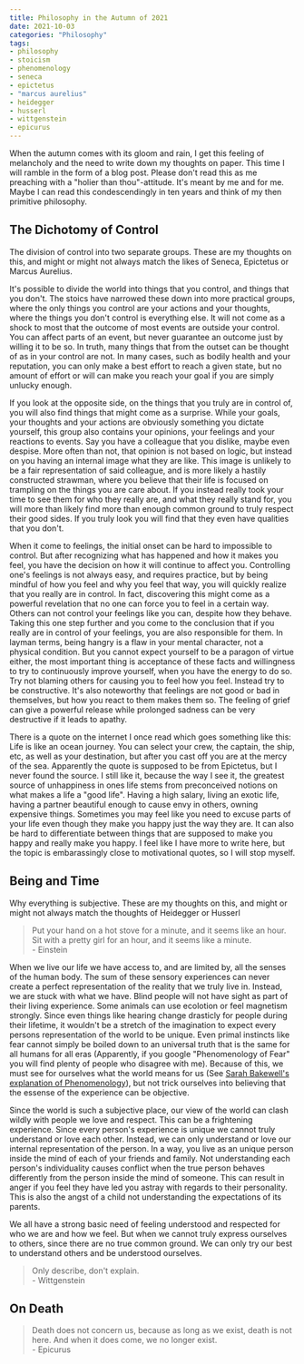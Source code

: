 ```yaml
---
title: Philosophy in the Autumn of 2021
date: 2021-10-03
categories: "Philosophy"
tags:
- philosophy
- stoicism
- phenomenology
- seneca
- epictetus
- "marcus aurelius"
- heidegger
- husserl
- wittgenstein
- epicurus
---
```


When the autumn comes with its gloom and rain, I get this feeling of melancholy and the need to write down my thoughts on paper.
This time I will ramble in the form of a blog post. Please don't read this as me preaching with a "holier than thou"-attitude.
It's meant by me and for me. Maybe I can read this condescendingly in ten years and think of my then primitive philosophy.

## The Dichotomy of Control
The division of control into two separate groups. These are my thoughts on this, 
and might or might not always match the likes of Seneca, Epictetus or Marcus Aurelius.

It's possible to divide the world into things that you control, and things that you don't. 
The stoics have narrowed these down into more practical groups, where the only things you control are your actions and your thoughts, 
where the things you don't control is everything else. 
It will not come as a shock to most that the outcome of most events are outside your control. 
You can affect parts of an event, but never guarantee an outcome just by willing it to be so. 
In truth, many things that from the outset can be thought of as in your control are not. 
In many cases, such as bodily health and your reputation, you can only make a best effort to reach a given state, 
but no amount of effort or will can make you reach your goal if you are simply unlucky enough.

If you look at the opposite side, on the things that you truly are in control of, you will also find things that might come as a surprise. 
While your goals, your thoughts and your actions are obviously something you dictate yourself, 
this group also contains your opinions, your feelings and your reactions to events. 
Say you have a colleague that you dislike, maybe even despise. 
More often than not, that opinion is not based on logic, but instead on you having an internal image what they are like. 
This image is unlikely to be a fair representation of said colleague, and is more likely a hastily constructed strawman, 
where you believe that their life is focused on trampling on the things you are care about. 
If you instead really took your time to see them for who they really are, and what they really stand for,
you will more than likely find more than enough common ground to truly respect their good sides. 
If you truly look you will find that they even have qualities that you don't.

When it come to feelings, the initial onset can be hard to impossible to control. But after recognizing what has happened and how it makes you feel, 
you have the decision on how it will continue to affect you. Controlling one's feelings is not always easy, and requires practice, 
but by being mindful of how you feel and why you feel that way, you will quickly realize that you really are in control. In fact, 
discovering this might come as a powerful revelation that no one can force you to feel in a certain way. 
Others can not control your feelings like you can, despite how they behave.
Taking this one step further and you come to the conclusion that if you really are in control of your feelings, you are also responsible for them.
In layman terms, being hangry is a flaw in your mental character, not a physical condition. But you cannot expect yourself to be a paragon of virtue either,
the most important thing is acceptance of these facts and willingness to try to continuously improve yourself, when you have the energy to do so.
Try not blaming others for causing you to feel how you feel. Instead try to be constructive. It's also noteworthy that feelings are not good or bad in themselves,
but how you react to them makes them so. 
The feeling of grief can give a powerful release while prolonged sadness can be very destructive if it leads to apathy.

There is a quote on the internet I once read which goes something like this: Life is like an ocean journey. 
You can select your crew, the captain, the ship, etc, as well as your destination, but after you cast off you are at the mercy of the sea.
Apparently the quote is supposed to be from Epictetus, but I never found the source. I still like it, because the way I see it, 
the greatest source of unhappiness in ones life stems from preconceived notions on what makes a life a "good life". Having a high salary, living an exotic life,
having a partner beautiful enough to cause envy in others, owning expensive things. 
Sometimes you may feel like you need to excuse parts of your life even though they make you happy just the way they are. 
It can also be hard to differentiate between things that are supposed to make you happy and really make you happy.
I feel like I have more to write here, but the topic is embarassingly close to motivational quotes, so I will stop myself.

## Being and Time
Why everything is subjective. These are my thoughts on this, and might or might not always match the thoughts of Heidegger or Husserl

> Put your hand on a hot stove for a minute, and it seems like an hour. Sit with a pretty girl for an hour, and it seems like a minute.    
> \- Einstein

When we live our life we have access to, and are limited by, all the senses of the human body. 
The sum of these sensory experiences can never create a perfect representation of the reality that we truly live in. Instead, we are stuck with what we have.
Blind people will not have sight as part of their living experience. Some animals can use ecolotion or feel magnetism strongly. Since even things like hearing
change drasticly for people during their lifetime, it wouldn't be a stretch of the imagination to expect every persons representation of the world to be unique.
Even primal instincts like fear cannot simply be boiled down to an universal truth that is the same for all humans for all eras 
(Apparently, if you google "Phenomenology of Fear" you will find plenty of people who disagree with me). Because of this, 
we must see for ourselves what the world means for us (See [Sarah Bakewell's explanation of Phenomenology](https://iix.se/posts/147/)), 
but not trick ourselves into believing that the essense of the experience can be objective.

Since the world is such a subjective place, our view of the world can clash wildly with people we love and respect. 
This can be a frightening experience. Since every person's experience is unique we cannot truly understand or love each other. Instead, 
we can only understand or love our internal representation of the person. 
In a way, you live as an unique person inside the mind of each of your friends and family. 
Not understanding each person's individuality causes conflict when the true person behaves differently from the person inside the mind of someone.
This can result in anger if you feel they have led you astray with regards to their personality. 
This is also the angst of a child not understanding the expectations of its parents.

We all have a strong basic need of feeling understood and respected for who we are and how we feel. But when we cannot truly express ourselves to others,
since there are no true common ground. We can only try our best to understand others and be understood ourselves.

> Only describe, don't explain.    
> \- Wittgenstein

## On Death

> Death does not concern us, because as long as we exist, death is not here. And when it does come, we no longer exist.    
> \- Epicurus
